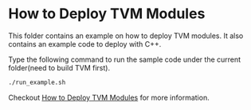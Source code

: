 How to Deploy TVM Modules
=========================
This folder contains an example on how to deploy TVM modules.
It also contains an example code to deploy with C++.

Type the following command to run the sample code under the current folder(need to build TVM first).
```bash
./run_example.sh
```

Checkout [How to Deploy TVM Modules](http://docs.tvm.ai/deploy/cpp_deploy.html) for more information.
